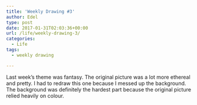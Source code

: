 ```yaml
---
title: 'Weekly Drawing #3'
author: Edel
type: post
date: 2017-01-31T02:03:36+00:00
url: /life/weekly-drawing-3/
categories:
  - Life
tags:
  - weekly drawing

---
```

Last week&#8217;s theme was fantasy. The original picture was a lot more ethereal and pretty. I had to redraw this one because I messed up the background. The background was definitely the hardest part because the original picture relied heavily on colour.

<img data-attachment-id="167" data-permalink="http://edelgrace.me/blog/life/weekly-drawing-3/attachment/drawing-deer/" data-orig-file="https://i1.wp.com/edelgrace.me/blog/wp-content/uploads/2017/01/drawing-deer.jpg?fit=600%2C338" data-orig-size="600,338" data-comments-opened="1" data-image-meta="{&quot;aperture&quot;:&quot;2.4&quot;,&quot;credit&quot;:&quot;&quot;,&quot;camera&quot;:&quot;LG-K210&quot;,&quot;caption&quot;:&quot;&quot;,&quot;created_timestamp&quot;:&quot;1485702492&quot;,&quot;copyright&quot;:&quot;&quot;,&quot;focal_length&quot;:&quot;3.18&quot;,&quot;iso&quot;:&quot;100&quot;,&quot;shutter_speed&quot;:&quot;0.033333333333333&quot;,&quot;title&quot;:&quot;&quot;,&quot;orientation&quot;:&quot;1&quot;}" data-image-title="drawing-deer" data-image-description="" data-medium-file="https://i1.wp.com/edelgrace.me/blog/wp-content/uploads/2017/01/drawing-deer.jpg?fit=300%2C169" data-large-file="https://i1.wp.com/edelgrace.me/blog/wp-content/uploads/2017/01/drawing-deer.jpg?fit=600%2C338" src="https://i1.wp.com/edelgrace.me/blog/wp-content/uploads/2017/01/drawing-deer.jpg?resize=600%2C338" alt="" class="alignnone size-full wp-image-167" srcset="https://i1.wp.com/edelgrace.me/blog/wp-content/uploads/2017/01/drawing-deer.jpg?w=600 600w, https://i1.wp.com/edelgrace.me/blog/wp-content/uploads/2017/01/drawing-deer.jpg?resize=300%2C169 300w" sizes="(max-width: 600px) 100vw, 600px" data-recalc-dims="1" />